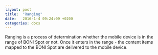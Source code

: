 ```yaml
---
layout: post
title:  "Ranging"
date:   2016-1-4 09:24:09 +0200
categories: docs
---
```

Ranging is a process of determination whether the mobile device is in the range of BONI Spot or not. Once it enters in the range - the content items mapped to the BONI Spot are delivered to the mobile device.
